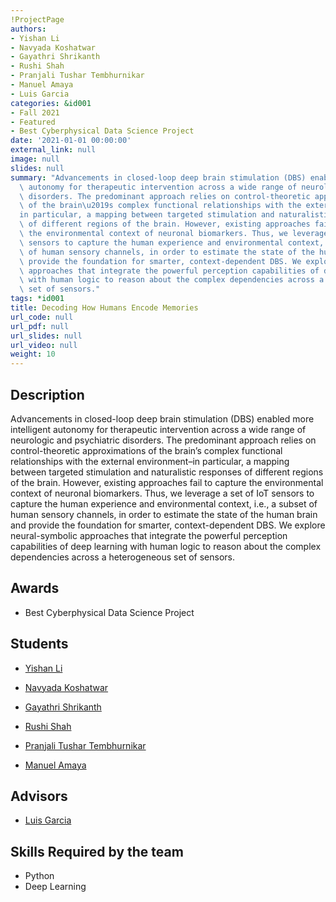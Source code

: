 ```yaml
---
!ProjectPage
authors:
- Yishan Li
- Navyada Koshatwar
- Gayathri Shrikanth
- Rushi Shah
- Pranjali Tushar Tembhurnikar
- Manuel Amaya
- Luis Garcia
categories: &id001
- Fall 2021
- Featured
- Best Cyberphysical Data Science Project
date: '2021-01-01 00:00:00'
external_link: null
image: null
slides: null
summary: "Advancements in closed-loop deep brain stimulation (DBS) enabled more intelligent\
  \ autonomy for therapeutic intervention across a wide range of neurologic and psychiatric\
  \ disorders. The predominant approach relies on control-theoretic approximations\
  \ of the brain\u2019s complex functional relationships with the external environment\u2013\
  in particular, a mapping between targeted stimulation and naturalistic responses\
  \ of different regions of the brain. However, existing approaches fail to capture\
  \ the environmental context of neuronal biomarkers. Thus, we leverage a set of IoT\
  \ sensors to capture the human experience and environmental context, i.e., a subset\
  \ of human sensory channels, in order to estimate the state of the human brain and\
  \ provide the foundation for smarter, context-dependent DBS. We explore neural-symbolic\
  \ approaches that integrate the powerful perception capabilities of deep learning\
  \ with human logic to reason about the complex dependencies across a heterogeneous\
  \ set of sensors."
tags: *id001
title: Decoding How Humans Encode Memories
url_code: null
url_pdf: null
url_slides: null
url_video: null
weight: 10
---
```

## Description

Advancements in closed-loop deep brain stimulation (DBS) enabled more intelligent autonomy for therapeutic intervention across a wide range of neurologic and psychiatric disorders. The predominant approach relies on control-theoretic approximations of the brain’s complex functional relationships with the external environment–in particular, a mapping between targeted stimulation and naturalistic responses of different regions of the brain. However, existing approaches fail to capture the environmental context of neuronal biomarkers. Thus, we leverage a set of IoT sensors to capture the human experience and environmental context, i.e., a subset of human sensory channels, in order to estimate the state of the human brain and provide the foundation for smarter, context-dependent DBS. We explore neural-symbolic approaches that integrate the powerful perception capabilities of deep learning with human logic to reason about the complex dependencies across a heterogeneous set of sensors.



## Awards
* Best Cyberphysical Data Science Project





## Students

* [Yishan Li](../../../author/yishan-li)

* [Navyada Koshatwar](../../../author/navyada-koshatwar)

* [Gayathri Shrikanth](../../../author/gayathri-shrikanth)

* [Rushi Shah](../../../author/rushi-shah)

* [Pranjali Tushar Tembhurnikar](../../../author/pranjali-tushar-tembhurnikar)

* [Manuel Amaya](../../../author/manuel-amaya)

## Advisors

* [Luis Garcia](../../../author/luis-garcia)

## Skills Required by the team


* Python
* Deep Learning